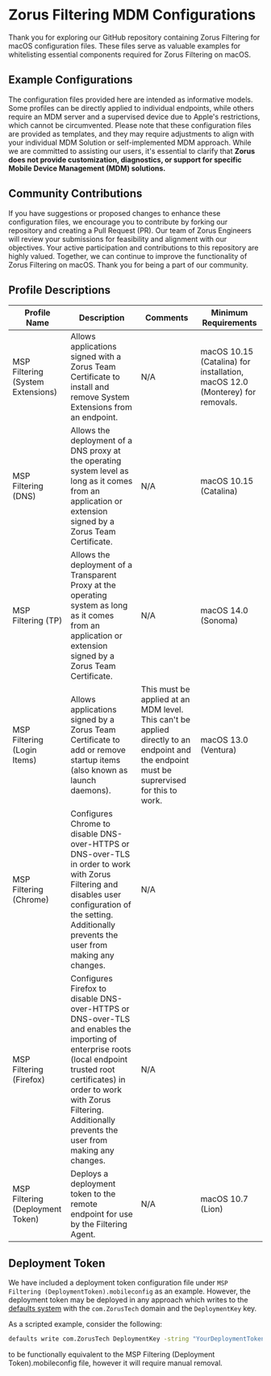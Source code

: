 # Zorus Filtering MDM Configurations

Thank you for exploring our GitHub repository containing Zorus Filtering for macOS configuration files. These files serve as valuable examples for whitelisting essential components required for Zorus Filtering on macOS.

## Example Configurations

The configuration files provided here are intended as informative models. Some profiles can be directly applied to individual endpoints, while others require an MDM server and a supervised device due to Apple's restrictions, which cannot be circumvented.
Please note that these configuration files are provided as templates, and they may require adjustments to align with your individual MDM Solution or self-implemented MDM approach. While we are committed to assisting our users, it's essential to clarify that **Zorus does not provide customization, diagnostics, or support for specific Mobile Device Management (MDM) solutions.**

## Community Contributions

If you have suggestions or proposed changes to enhance these configuration files, we encourage you to contribute by forking our repository and creating a Pull Request (PR). Our team of Zorus Engineers will review your submissions for feasibility and alignment with our objectives.
Your active participation and contributions to this repository are highly valued. Together, we can continue to improve the functionality of Zorus Filtering on macOS. Thank you for being a part of our community.

## Profile Descriptions

| Profile Name | Description | Comments | Minimum Requirements |
| -- | -- | -- | -- |
| MSP Filtering (System Extensions) | Allows applications signed with a Zorus Team Certificate to install and remove System Extensions from an endpoint. | N/A | macOS 10.15 (Catalina) for installation, macOS 12.0 (Monterey) for removals. |
| MSP Filtering (DNS) | Allows the deployment of a DNS proxy at the operating system level as long as it comes from an application or extension signed by a Zorus Team Certificate. | N/A | macOS 10.15 (Catalina) |
| MSP Filtering (TP) | Allows the deployment of a Transparent Proxy at the operating system as long as it comes from an application or extension signed by a Zorus Team Certificate. | N/A | macOS 14.0 (Sonoma) | 
| MSP Filtering (Login Items) | Allows applications signed by a Zorus Team Certificate to add or remove startup items (also known as launch daemons). |  This must be applied at an MDM level. This can't be applied directly to an endpoint and the endpoint must be suprervised for this to work. | macOS 13.0 (Ventura) |
| MSP Filtering (Chrome) | Configures Chrome to disable DNS-over-HTTPS or DNS-over-TLS in order to work with Zorus Filtering and disables user configuration of the setting. Additionally prevents the user from making any changes. | N/A | |
| MSP Filtering (Firefox) | Configures Firefox to disable DNS-over-HTTPS or DNS-over-TLS and enables the importing of enterprise roots (local endpoint trusted root certificates) in order to work with Zorus Filtering. Additionally prevents the user from making any changes. | N/A | | 
| MSP Filtering (Deployment Token) | Deploys a deployment token to the remote endpoint for use by the Filtering Agent. | N/A | macOS 10.7 (Lion) |

## Deployment Token

We have included a deployment token configuration file under `MSP Filtering (DeploymentToken).mobileconfig` as an example. However, the deployment token may be deployed in any approach which writes to the [defaults system](https://developer.apple.com/library/archive/documentation/Cocoa/Conceptual/UserDefaults/AboutPreferenceDomains/AboutPreferenceDomains.html) with the `com.ZorusTech` domain and the `DeploymentKey` key.

As a scripted example, consider the following:

```bash
defaults write com.ZorusTech DeploymentKey -string "YourDeploymentToken"
```

to be functionally equivalent to the MSP Filtering (Deployment Token).mobileconfig file, however it will require manual removal.
